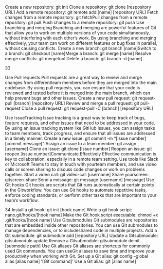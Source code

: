 Create a new repository: git init
Clone a repository: git clone [respository URL]
Add a remote repository: git remote add [name] [repository URL]
Fetch changes from a remote repository: git fetchPull
changes from a remote repository: git pull Push
changes to a remote repository: git push Use
branching and merging
Branching and merging are powerful features of Git that allow you to work on multiple
versions of your code simultaneously, without interfering with each other’s work. By using
branching and merging effectively, your team can work on different features or bug fixes in
parallel, without causing conflicts.
Create a new branch: git branch [name]Switch
to a branch: git checkout [name]Merge a
branch: git merge [name] Resolve merge
conflicts: git mergetool Delete a branch: git
branch -d [name]

33

Use Pull requests
Pull requests are a great way to review and merge changes from differentteam members
before they are merged into the main codebase. By using pull requests, you can ensure that
your code is reviewed and tested before it is merged into the main branch, which can help
prevent bugs and other issues.
Create a new pull request: git request-pull [branch] [repository URL]
Review and merge a pull request: git pull-request
Close a pull request: git request-pull -C [branch] [repository URL]

Use IssueTracking
Issue tracking is a great way to keep track of bugs, feature requests, and other issues that
need to be addressed in your code. By using an issue tracking system like GitHub Issues, you can
assign tasks to team members, track progress, and ensure that all issues are addressed in a timely
manner.
Create a new issue: git commit -m “[issue number] [commit message]”
Assign an issue to a team member: git assign [username]
Clone an issue: git clone [issue number] Reopen an
issue: git reopen [issue number]Communicate
Effectively
Effective communication is key to collaboration, especially in a remote
team setting. Use tools like Slack or Microsoft Teams to stay in touch with yourteam members,
and use video calls or screen sharing to discuss code changes or work on problems together.
Start a video call: git video-call [username]
Share yourscreen: gitscreen-share
Send a message: git message [username] [message]
Use Git hooks
Git hooks are scripts that Git runs automatically at certain points in the Gitworkflow. You
can use Git hooks to automate repetitive tasks, enforce coding standards, or perform other tasks
that are important to your team’s workflow.

34
Install a git hook: git init [hook name]
Write a git hook script: nano.git/hooks/[hook name]
Make the Git hook script executable: chmod +x .git/hooks/[hook name]
Use Gitsubmodules
Git submodules are repositories that are embedded inside other repositories. You can use
Git submodules to manage dependencies, or to includeshared code in multiple projects.
Add a Git submodule: git submodule add [repository URL]
Update a Gitsubmodule: gitsubmodule update
Remove a Gitsubmodule: gitsubmodule deinit [submodule path]
Use Git aliases
Git aliases are shortcuts for commonly used Git commands. You can useGit aliases to save
time and improve your productivity when working with Git.
Set up a Git alias: git config –global alias.[alias name] ‘[Git command]’
Use a Git alias: git [alias name]